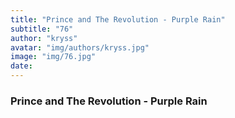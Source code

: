```yaml
---
title: "Prince and The Revolution - Purple Rain"
subtitle: "76"
author: "kryss"
avatar: "img/authors/kryss.jpg"
image: "img/76.jpg"
date:
---
```


### Prince and The Revolution - Purple Rain
